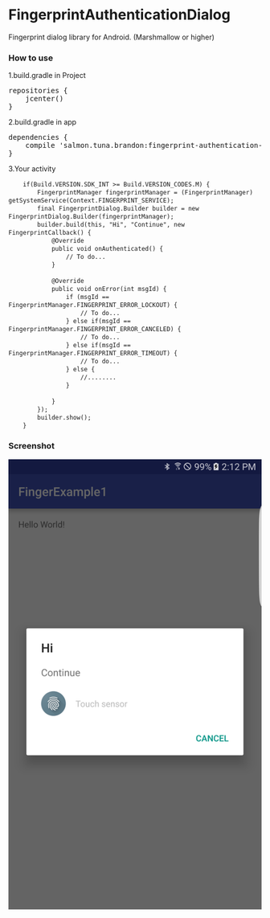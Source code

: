 FingerprintAuthenticationDialog
===============================
Fingerprint dialog library for Android. (Marshmallow or higher)

### How to use
1.build.gradle in Project

<pre>repositories {
    jcenter()
}
</pre>
2.build.gradle in app

<pre>dependencies {
    compile 'salmon.tuna.brandon:fingerprint-authentication-dialog:1.0.1'
}
</pre>
3.Your activity

        if(Build.VERSION.SDK_INT >= Build.VERSION_CODES.M) {
            FingerprintManager fingerprintManager = (FingerprintManager) getSystemService(Context.FINGERPRINT_SERVICE);
            final FingerprintDialog.Builder builder = new FingerprintDialog.Builder(fingerprintManager);
            builder.build(this, "Hi", "Continue", new FingerprintCallback() {
                @Override
                public void onAuthenticated() {
                    // To do...
                }

                @Override
                public void onError(int msgId) {
                    if (msgId == FingerprintManager.FINGERPRINT_ERROR_LOCKOUT) {
                        // To do...
                    } else if(msgId == FingerprintManager.FINGERPRINT_ERROR_CANCELED) {
                        // To do...
                    } else if(msgId == FingerprintManager.FINGERPRINT_ERROR_TIMEOUT) {
                        // To do...
                    } else {
                        //........
                    }

                }
            });
            builder.show();
        }
### Screenshot
![alt text](Screenshot_20160708-141226.png "Sample screenshot")
